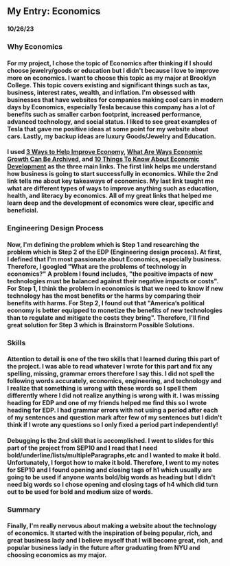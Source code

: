 ## My Entry: Economics
#### 10/26/23

### Why Economics

#### For my project, I chose the topic of Economics after thinking if I should choose jewelry/goods or education but I didn't because I love to improve more on economics. I want to choose this topic as my major at Brooklyn College. This topic covers existing and significant things such as tax, business, interest rates, wealth, and inflation. I'm obsessed with businesses that have websites for companies making cool cars in modern days by Economics, especially Tesla because this company has a lot of benefits such as smaller carbon footprint, increased performance, advanced technology, and social status. I liked to see great examples of Tesla that gave me positive ideas at some point for my website about cars. Lastly, my backup ideas are luxury Goods/Jewelry and Education.

#### I used [3 Ways to Help Improve Economy](https://www.wikihow.com/Help-Improve-the-Economy), [What Are Ways Economic Growth Can Be Archived](https://www.investopedia.com/ask/answers/032415/what-are-some-ways-economic-growth-can-be-achieved.asp), and [10 Things To Know About Economic Development](https://www.ci.saginaw.tx.us/DocumentCenter/View/12175/BSC_10_things_to_know_about_econ_devt_) as the three main links. The first link helps me understand how business is going to start successfully in economics. While the 2nd link tells me about key takeaways of economics. My last link taught me what are different types of ways to improve anything such as education, health, and literacy by economics. All of my great links that helped me learn deep and the development of economics were clear, specific and beneficial.

### Engineering Design Process


#### Now, I'm defining the problem which is Step 1 and researching the problem which is Step 2 of the EDP (Engineering design process). At first, I defined that I'm most passionate about Economics, especially business. Therefore, I googled "What are the problems of technology in economics?" A problem I found includes, "the positive impacts of new technologies must be balanced against their negative impacts or costs". For Step 1, I think the problem in economics is that we need to know if new technology has the most benefits or the harms by comparing their benefits with harms. For Step 2, I found out that "America’s political economy is better equipped to monetize the benefits of new technologies than to regulate and mitigate the costs they bring". Therefore, I'll find great solution for Step 3 which is Brainstorm Possible Solutions.


### Skills


#### Attention to detail is one of the two skills that I learned during this part of the project. I was able to read whatever I wrote for this part and fix any spelling, missing, grammar errors therefore I say this. I did not spell the following words accurately, economics, engineering, and technology and I realize that something is wrong with these words so I spell them differently where I did not realize anything is wrong with it. I was missing heading for EDP and one of my friends helped me find this so I wrote heading for EDP. I had grammar errors with not using a period after each of my sentences and question mark after few of my sentences but I didn't think if I wrote any questions so I only fixed a period part independently!

#### Debugging is the 2nd skill that is accomplished. I went to slides for this part of the project from SEP10 and I read that I need bold/underline/lists/multipleParagraphs,etc and I wanted to make it bold. Unfortunately, I forgot how to make it bold. Therefore, I went to my notes for SEP10 and I found opening and closing tags of h1 which usually are going to be used if anyone wants bold/big words as heading but I didn't need big words so I chose opening and closing tags of h4 which did turn out to be used for bold and medium size of words. 


### Summary


#### Finally, I'm really nervous about making a website about the technology of economics. It started with the inspiration of being popular, rich, and great business lady and I believe myself that I will become great, rich, and popular business lady in the future after graduating from NYU and choosing economics as my major.



